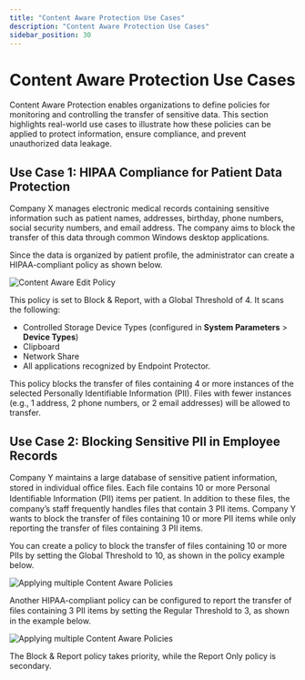 ```yaml
---
title: "Content Aware Protection Use Cases"
description: "Content Aware Protection Use Cases"
sidebar_position: 30
---
```


# Content Aware Protection Use Cases

Content Aware Protection enables organizations to define policies for monitoring and controlling the
transfer of sensitive data. This section highlights real-world use cases to illustrate how these
policies can be applied to protect information, ensure compliance, and prevent unauthorized data
leakage.

## Use Case 1: HIPAA Compliance for Patient Data Protection

Company X manages electronic medical records containing sensitive information such as patient names,
addresses, birthday, phone numbers, social security numbers, and email address. The company aims to
block the transfer of this data through common Windows desktop applications.

Since the data is organized by patient profile, the administrator can create a HIPAA-compliant
policy as shown below.

![Content Aware Edit Policy](/images/endpointprotector/2509/admin/contentawareprotection/capeditpolicytwo.webp)

This policy is set to Block & Report, with a Global Threshold of 4. It scans the following:

- Controlled Storage Device Types (configured in **System Parameters** > **Device Types**)
- Clipboard
- Network Share
- All applications recognized by Endpoint Protector.

This policy blocks the transfer of files containing 4 or more instances of the selected Personally
Identifiable Information (PII). Files with fewer instances (e.g., 1 address, 2 phone numbers, or 2
email addresses) will be allowed to transfer.

## Use Case 2: Blocking Sensitive PII in Employee Records

Company Y maintains a large database of sensitive patient information, stored in individual oﬃce
ﬁles. Each file contains 10 or more Personal Identiﬁable Information (PII) items per patient. In
addition to these ﬁles, the company’s staff frequently handles files that contain 3 PII items.
Company Y wants to block the transfer of files containing 10 or more PII items while only reporting
the transfer of files containing 3 PII items.

You can create a policy to block the transfer of files containing 10 or more PIIs by setting the
Global Threshold to 10, as shown in the policy example below.

![Applying multiple Content Aware Policies](/images/endpointprotector/2509/admin/contentawareprotection/policyinformationtwo.webp)

Another HIPAA-compliant policy can be configured to report the transfer of ﬁles containing 3 PII
items by setting the Regular Threshold to 3, as shown in the example below.

![Applying multiple Content Aware Policies](/images/endpointprotector/2509/admin/contentawareprotection/policyinformationthree.webp)

The Block & Report policy takes priority, while the Report Only policy is secondary.
